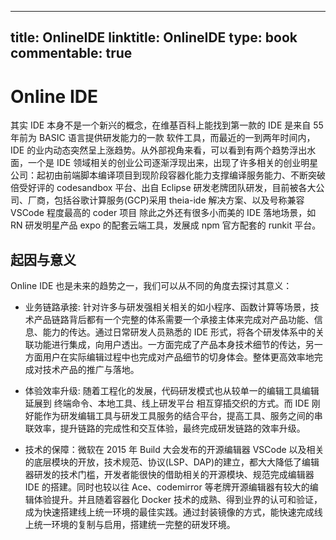 
---
title: OnlineIDE
linktitle: OnlineIDE
type: book
commentable: true
---

# Online IDE

其实 IDE 本身不是一个新兴的概念，在维基百科上能找到第一款的 IDE 是来自 55 年前为 BASIC 语言提供研发能力的一款 软件工具，而最近的一到两年时间内，IDE 的业内动态突然呈上涨趋势。从外部视角来看，可以看到有两个趋势浮出水面，一个是 IDE 领域相关的创业公司逐渐浮现出来，出现了许多相关的创业明星公司：起初由前端脚本编译项目到现阶段容器化能力支撑编译服务能力、不断突破倍受好评的 codesandbox 平台、出自 Eclipse 研发老牌团队研发，目前被各大公司、厂商，包括谷歌计算服务(GCP)采用 theia-ide 解决方案、以及号称兼容 VSCode 程度最高的 coder 项目
除此之外还有很多小而美的 IDE 落地场景，如 RN 研发明星产品 expo 的配套云端工具，发展成 npm 官方配套的 runkit 平台。

## 起因与意义

Online IDE 也是未来的趋势之一，我们可以从不同的角度去探讨其意义：

- 业务链路承接: 针对许多与研发强相关相关的如小程序、函数计算等场景，技术产品链路背后都有一个完整的体系需要一个承接主体来完成对产品功能、信息、能力的传达。通过日常研发人员熟悉的 IDE 形式，将各个研发体系中的关联功能进行集成，向用户透出。一方面完成了产品本身技术细节的传达，另一方面用户在实际编辑过程中也完成对产品细节的切身体会。整体更高效率地完成对技术产品的推广与落地。

- 体验效率升级: 随着工程化的发展，代码研发模式也从较单一的编辑工具编辑延展到 终端命令、本地工具、线上研发平台 相互穿插交织的方式。而 IDE 刚好能作为研发编辑工具与研发工具服务的结合平台，提高工具、服务之间的串联效率，提升链路的完成性和交互体验，最终完成研发链路的效率升级。

- 技术的保障：微软在 2015 年 Build 大会发布的开源编辑器 VSCode 以及相关的底层模块的开放，技术规范、协议(LSP、DAP)的建立，都大大降低了编辑器研发的技术门槛，开发者能很快的借助相关的开源模块、规范完成编辑器 IDE 的搭建。同时也较以往 Ace、codemirror 等老牌开源编辑器有较大的编辑体验提升。并且随着容器化 Docker 技术的成熟、得到业界的认可和验证，成为快速搭建线上统一环境的最佳实践。通过封装镜像的方式，能快速完成线上统一环境的复制与启用，搭建统一完整的研发环境。

    